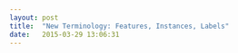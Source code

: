 ```yaml
---
layout: post
title:  "New Terminology: Features, Instances, Labels"
date:   2015-03-29 13:06:31
---
```

